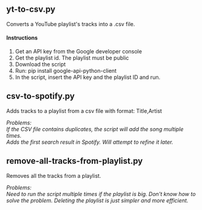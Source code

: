 ## yt-to-csv.py

Converts a YouTube playlist's tracks into a .csv file.

#### Instructions

1. Get an API key from the Google developer console
2. Get the playlist id. The playlist must be public
3. Download the script
4. Run: pip install google-api-python-client
5. In the script, insert the API key and the playlist ID and run.

## csv-to-spotify.py
Adds tracks to a playlist from a csv file with format: Title,Artist

*Problems:*  
*If the CSV file contains duplicates, the script will add the song multiple times.*  
*Adds the first search result in Spotify. Will attempt to refine it later.*


## remove-all-tracks-from-playlist.py
Removes all the tracks from a playlist.

*Problems:*  
*Need to run the script multiple times if the playlist is big. Don't know how to solve the problem. Deleting the playlist is just simpler and more efficient.*

